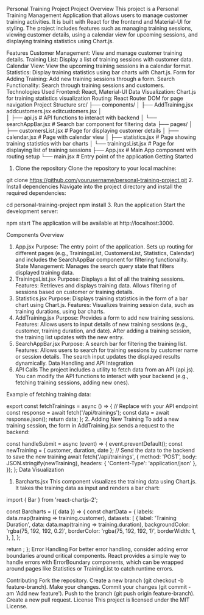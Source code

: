Personal Training Project
Project Overview
This project is a Personal Training Management Application that allows users to manage customer training activities. It is built with React for the frontend and Material-UI for styling. The project includes features such as managing training sessions, viewing customer details, using a calendar view for upcoming sessions, and displaying training statistics using Chart.js.

Features
Customer Management: View and manage customer training details.
Training List: Display a list of training sessions with customer data.
Calendar View: View the upcoming training sessions in a calendar format.
Statistics: Display training statistics using bar charts with Chart.js.
Form for Adding Training: Add new training sessions through a form.
Search Functionality: Search through training sessions and customers.
Technologies Used
Frontend: React, Material-UI
Data Visualization: Chart.js for training statistics visualization
Routing: React Router DOM for page navigation
Project Structure
src/
├── components/
│   ├── AddTraining.jsx
        addcustomers.jsx
        editcustomers.jsx
│           
│   ├── api.js                 # API functions to interact with backend
│   └── searchAppBar.jsx       # Search bar component for filtering data
├── pages/
│   ├── customersList.jsx      # Page for displaying customer details
│   ├── calendar.jsx           # Page with calendar view
│   ├── statistics.jsx         # Page showing training statistics with bar charts
│   └── trainingsList.jsx      # Page for displaying list of training sessions
├── App.jsx                    # Main App component with routing setup
└── main.jsx                   # Entry point of the application
Getting Started
1. Clone the repository
Clone the repository to your local machine:

git clone https://github.com/yourusername/personal-training-project.git
2. Install dependencies
Navigate into the project directory and install the required dependencies:

cd personal-training-project
npm install
3. Run the application
Start the development server:

npm start
The application will be available at http://localhost:3000.

Components Overview
1. App.jsx
Purpose: The entry point of the application. Sets up routing for different pages (e.g., TrainingsList, CustomersList, Statistics, Calendar) and includes the SearchAppBar component for filtering functionality.
State Management: Manages the search query state that filters displayed training data.
2. TrainingsList.jsx
Purpose: Displays a list of all the training sessions.
Features:
Retrieves and displays training data.
Allows filtering of sessions based on customer or training details.
3. Statistics.jsx
Purpose: Displays training statistics in the form of a bar chart using Chart.js.
Features:
Visualizes training session data, such as training durations, using bar charts.
4. AddTraining.jsx
Purpose: Provides a form to add new training sessions.
Features:
Allows users to input details of new training sessions (e.g., customer, training duration, and date).
After adding a training session, the training list updates with the new entry.
5. SearchAppBar.jsx
Purpose: A search bar for filtering the training list.
Features:
Allows users to search for training sessions by customer name or session details.
The search input updates the displayed results dynamically.
Data Handling and API Integration
1. API Calls
The project includes a utility to fetch data from an API (api.js). You can modify the API functions to interact with your backend (e.g., fetching training sessions, adding new ones).

Example of fetching training data:

export const fetchTrainings = async () => {
  // Replace with your API endpoint
  const response = await fetch('/api/trainings');
  const data = await response.json();
  return data;
};
2. Adding New Training
To add a new training session, the form in AddTraining.jsx sends a request to the backend:

const handleSubmit = async (event) => {
  event.preventDefault();
  const newTraining = { customer, duration, date };
  // Send the data to the backend to save the new training
  await fetch('/api/trainings', {
    method: 'POST',
    body: JSON.stringify(newTraining),
    headers: { 'Content-Type': 'application/json' },
  });
};
Data Visualization
1. Barcharts.jsx
This component visualizes the training data using Chart.js. It takes the training data as input and renders a bar chart:

import { Bar } from 'react-chartjs-2';

const Barcharts = ({ data }) => {
  const chartData = {
    labels: data.map(training => training.customer),
    datasets: [
      {
        label: 'Training Duration',
        data: data.map(training => training.duration),
        backgroundColor: 'rgba(75, 192, 192, 0.2)',
        borderColor: 'rgba(75, 192, 192, 1)',
        borderWidth: 1,
      },
    ],
  };

  return <Bar data={chartData} />;
};
Error Handling
For better error handling, consider adding error boundaries around critical components. React provides a simple way to handle errors with ErrorBoundary components, which can be wrapped around pages like Statistics or TrainingList to catch runtime errors.

Contributing
Fork the repository.
Create a new branch (git checkout -b feature-branch).
Make your changes.
Commit your changes (git commit -am 'Add new feature').
Push to the branch (git push origin feature-branch).
Create a new pull request.
License
This project is licensed under the MIT License.

